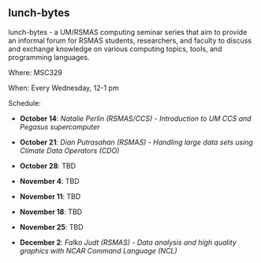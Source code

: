 ## lunch-bytes
lunch-bytes - a UM/RSMAS computing seminar series that aim to provide an informal
forum for RSMAS students, researchers, and faculty to discuss and exchange knowledge
on various computing topics, tools, and programming languages.

Where: MSC329

When: Every Wednesday, 12-1 pm

Schedule:

* **October 14**: *Natalie Perlin (RSMAS/CCS) - Introduction to UM CCS and Pegasus supercomputer*

* **October 21**: *Dian Putrasahan (RSMAS) - Handling large data sets using Climate Data Operators (CDO)*

* **October 28**: TBD

* **November 4**: TBD

* **November 11**: TBD

* **November 18**: TBD

* **November 25**: TBD

* **December 2**: *Falko Judt (RSMAS) - Data analysis and high quality graphics with NCAR Command Language (NCL)*
